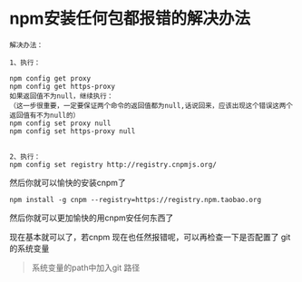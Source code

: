 # npm安装任何包都报错的解决办法



```
解决办法：

1、执行：

npm config get proxy
npm config get https-proxy
如果返回值不为null，继续执行：
（这一步很重要，一定要保证两个命令的返回值都为null,话说回来，应该出现这个错误这两个返回值有不为null的）
npm config set proxy null
npm config set https-proxy null


2、执行：
npm config set registry http://registry.cnpmjs.org/
```


然后你就可以愉快的安装cnpm了

```
npm install -g cnpm --registry=https://registry.npm.taobao.org
```

然后你就可以更加愉快的用cnpm安任何东西了



现在基本就可以了，若cnpm 现在也任然报错呢，可以再检查一下是否配置了
git的系统变量

> 系统变量的path中加入git 路径
